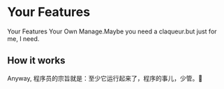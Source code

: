 # Your Features
Your Features Your Own Manage.Maybe you need a claqueur.but just for me, I need.

## How it works

Anyway, 程序员的宗旨就是：至少它运行起来了，程序的事儿，少管。🤡


